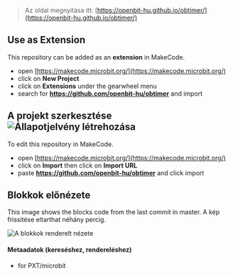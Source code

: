 
> Az oldal megnyitása itt: [https://openbit-hu.github.io/obtimer/](https://openbit-hu.github.io/obtimer/)

## Use as Extension

This repository can be added as an **extension** in MakeCode.

* open [https://makecode.microbit.org/](https://makecode.microbit.org/)
* click on **New Project**
* click on **Extensions** under the gearwheel menu
* search for **https://github.com/openbit-hu/obtimer** and import

## A projekt szerkesztése ![Állapotjelvény létrehozása](https://github.com/openbit-hu/obtimer/workflows/MakeCode/badge.svg)

To edit this repository in MakeCode.

* open [https://makecode.microbit.org/](https://makecode.microbit.org/)
* click on **Import** then click on **Import URL**
* paste **https://github.com/openbit-hu/obtimer** and click import

## Blokkok előnézete

This image shows the blocks code from the last commit in master.
A kép frissítése eltarthat néhány percig.

![A blokkok renderelt nézete](https://github.com/openbit-hu/obtimer/raw/master/.github/makecode/blocks.png)

#### Metaadatok (kereséshez, rendereléshez)

* for PXT/microbit
<script src="https://makecode.com/gh-pages-embed.js"></script><script>makeCodeRender("{{ site.makecode.home_url }}", "{{ site.github.owner_name }}/{{ site.github.repository_name }}");</script>
